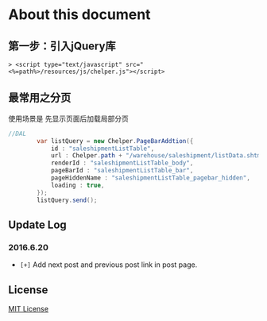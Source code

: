 # About this document

## 第一步：引入jQuery库

    > <script type="text/javascript" src="<%=path%>/resources/js/chelper.js"></script>

## 最常用之分页
使用场景是 先显示页面后加载局部分页
``` java
//DAL
		var listQuery = new Chelper.PageBarAddtion({
			id : "saleshipmentListTable",
			url : Chelper.path + "/warehouse/saleshipment/listData.shtml",
			renderId : "saleshipmentListTable_body",
			pageBarId : "saleshipmentListTable_bar",                   //分页div
			pageHiddenName : "saleshipmentListTable_pagebar_hidden",   //分页参数
			loading : true,
		});
		listQuery.send();
```


## Update Log

### 2016.6.20

* `[+]` Add next post and previous post link in post page.


## License

[MIT License](https://github.com/jzyangbb/Chelper/blob/master/README.md)
